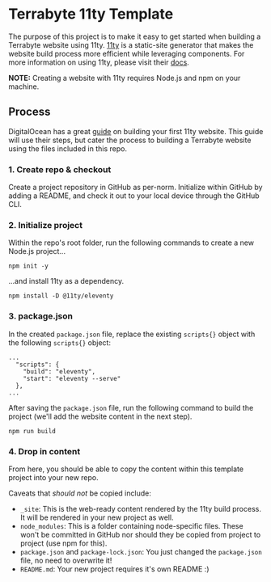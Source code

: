 # Terrabyte 11ty Template

The purpose of this project is to make it easy to get started when building a Terrabyte website using 11ty. [11ty](https://www.11ty.dev/) is a static-site generator that makes the website build process more efficient while leveraging components. For more information on using 11ty, please visit their [docs](https://www.11ty.dev/docs/).

**NOTE:** Creating a website with 11ty requires Node.js and npm on your machine.

## Process

DigitalOcean has a great [guide](https://www.digitalocean.com/community/tutorials/how-to-create-and-deploy-your-first-eleventy-website#step-2-choosing-a-templating-language) on building your first 11ty website. This guide will use their steps, but cater the process to building a Terrabyte website using the files included in this repo.

### 1. Create repo & checkout

Create a project repository in GitHub as per-norm. Initialize within GitHub by adding a README, and check it out to your local device through the GitHub CLI.

### 2. Initialize project

Within the repo's root folder, run the following commands to create a new Node.js project...

```
npm init -y
```

...and install 11ty as a dependency.

```
npm install -D @11ty/eleventy
```

### 3. package.json

In the created `package.json` file, replace the existing `scripts{}` object with the following `scripts{}` object:

```
...
  "scripts": {
    "build": "eleventy",
    "start": "eleventy --serve"
  },
...
```

After saving the `package.json` file, run the following command to build the project (we'll add the website content in the next step).

```
npm run build
```

### 4. Drop in content

From here, you should be able to copy the content within this template project into your new repo.

Caveats that _should not_ be copied include:

- `_site`: This is the web-ready content rendered by the 11ty build process. It will be rendered in your new project as well.
- `node_modules`: This is a folder containing node-specific files. These won't be committed in GitHub nor should they be copied from project to project (use npm for this).
- `package.json` and `package-lock.json`: You just changed the `package.json` file, no need to overwrite it!
- `README.md`: Your new project requires it's own README :)

